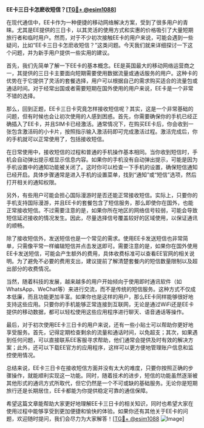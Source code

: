 **EE卡三日卡怎麽收短信？[[TG💪+ @esim1088](https://t.me/s/esim1088)]**

在现代通信中，EE卡作为一种便捷的移动网络解决方案，受到了很多用户的青睐。尤其是EE提供的三日卡，以其灵活的使用方式和实惠的价格吸引了大量短期旅行者和临时用户。然而，对于不少初次接触EE卡的用户来说，可能会遇到一些疑问，比如“EE卡三日卡怎麽收短信？”这类问题。今天我们就来详细探讨一下这个问题，并为新手用户提供一些实用的建议。

首先，我们先简单了解一下EE卡的基本概念。EE是英国最大的移动网络运营商之一，其提供的三日卡主要面向短期需要使用数据流量或通话服务的用户。这种卡的优势在于它提供了灵活的套餐选择，用户可以根据自己的需求购买适合的流量包或通话时间。对于经常出国或者需要短期在国外使用的用户来说，EE卡是一个非常不错的选择。

那么，回到正题，EE卡三日卡究竟怎样接收短信呢？其实，这是一个非常基础的问题，但有时候也会让初次使用的人感到困惑。首先，你需要确保你的手机已经正确插入了EE卡，并且SIM卡已经激活。通常情况下，在购买EE卡后，你会收到一张包含激活码的小卡片，按照指示输入激活码即可完成激活过程。激活完成后，你的手机就可以正常使用了，包括接收短信。

在日常使用中，接收短信的过程和普通的手机操作基本相同。当你收到短信时，手机会自动弹出提示框显示信息内容。如果你的手机没有自动弹出提示，可能是因为手机设置中的通知功能被关闭了。这时你可以检查一下手机的设置，确保短信通知已经开启。具体步骤通常是进入手机的设置菜单，找到“通知”或“短信”选项，然后打开相关的通知权限。

另外，有些用户可能会担心国际漫游时是否还能正常接收短信。实际上，只要你的手机支持国际漫游，并且EE卡的套餐包含了短信服务，那么即使你在国外，也能正常接收短信。不过需要注意的是，如果你所在地区的网络信号较弱，可能会导致短信延迟接收的情况发生。因此，尽量选择信号覆盖较好的区域使用，以保证通讯的顺畅。

除了接收短信外，发送短信也是一个常见的需求。使用EE卡发送短信也非常简单，只需像平常一样编辑短信并点击发送即可。需要注意的是，如果你在国外使用EE卡发送短信，可能会产生额外的费用，具体收费标准可以查看EE官网的相关说明。为了避免不必要的费用支出，建议提前了解清楚套餐内的短信数量限制以及超出部分的收费情况。

当然，随着科技的发展，越来越多的用户开始倾向于使用即时通讯软件（如WhatsApp、WeChat等）来进行交流，而不是传统的短信服务。这种方式不仅成本低廉，而且功能更加丰富。如果你也是这样的用户，那么EE卡同样能够很好地支持这些应用。只要你的手机能够正常连接到互联网，无论是通过WiFi还是EE卡提供的移动数据，都可以轻松使用这些应用程序进行聊天、语音通话等操作。

最后，对于初次使用EE卡三日卡的用户来说，还有一些小贴士可以帮助你更好地享受服务。首先，记得定期检查剩余的流量和通话时间，以免超支；其次，如果遇到任何问题，可以直接联系EE客服寻求帮助，他们通常会提供及时有效的解决方案；此外，还可以下载EE官方的应用程序，这样可以更方便地管理账户信息和监控使用情况。

总结来说，EE卡三日卡在接收短信方面并没有太大的难度，只要你按照正确的步骤操作，就能顺利实现这一功能。同时，随着技术的进步，短信的功能虽然逐渐被其他形式的通讯方式所取代，但它仍然是一个不可或缺的基础服务。无论你是短期旅行还是长期居住，EE卡都能为你提供稳定可靠的通信保障。

希望这篇文章能帮助大家更好地理解EE卡三日卡的相关知识，同时也希望大家在使用过程中能够享受到更加便捷和愉快的体验。如果你还有其他关于EE卡的问题，欢迎随时提问，我们会尽力为大家解答！[[TG💪+ @esim1088](https://t.me/s/esim1088) ![Image](https://i.postimg.cc/4NQfJmqS/Snipaste-2025-05-13-00-14-12.png)]